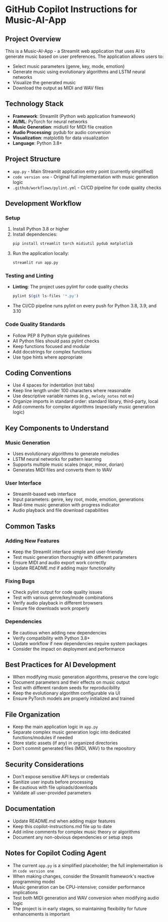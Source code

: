 # GitHub Copilot Instructions for Music-AI-App

## Project Overview

This is a Music-AI-App - a Streamlit web application that uses AI to generate music based on user preferences. The application allows users to:
- Select music parameters (genre, key, mode, emotion)
- Generate music using evolutionary algorithms and LSTM neural networks
- Visualize the generated music
- Download the output as MIDI and WAV files

## Technology Stack

- **Framework**: Streamlit (Python web application framework)
- **AI/ML**: PyTorch for neural networks
- **Music Generation**: midiutil for MIDI file creation
- **Audio Processing**: pydub for audio conversion
- **Visualization**: matplotlib for data visualization
- **Language**: Python 3.8+

## Project Structure

- `app.py` - Main Streamlit application entry point (currently simplified)
- `code version one` - Original full implementation with music generation logic
- `.github/workflows/pylint.yml` - CI/CD pipeline for code quality checks

## Development Workflow

### Setup

1. Install Python 3.8 or higher
2. Install dependencies:
   ```bash
   pip install streamlit torch midiutil pydub matplotlib
   ```
3. Run the application locally:
   ```bash
   streamlit run app.py
   ```

### Testing and Linting

- **Linting**: The project uses pylint for code quality checks
  ```bash
  pylint $(git ls-files '*.py')
  ```
- The CI/CD pipeline runs pylint on every push for Python 3.8, 3.9, and 3.10

### Code Quality Standards

- Follow PEP 8 Python style guidelines
- All Python files should pass pylint checks
- Keep functions focused and modular
- Add docstrings for complex functions
- Use type hints where appropriate

## Coding Conventions

- Use 4 spaces for indentation (not tabs)
- Keep line length under 100 characters where reasonable
- Use descriptive variable names (e.g., `melody_notes` not `mn`)
- Organize imports in standard order: standard library, third-party, local
- Add comments for complex algorithms (especially music generation logic)

## Key Components to Understand

### Music Generation
- Uses evolutionary algorithms to generate melodies
- LSTM neural networks for pattern learning
- Supports multiple music scales (major, minor, dorian)
- Generates MIDI files and converts them to WAV

### User Interface
- Streamlit-based web interface
- Input parameters: genre, key root, mode, emotion, generations
- Real-time music generation with progress indicator
- Audio playback and file download capabilities

## Common Tasks

### Adding New Features
- Keep the Streamlit interface simple and user-friendly
- Test music generation thoroughly with different parameters
- Ensure MIDI and audio export work correctly
- Update README.md if adding major functionality

### Fixing Bugs
- Check pylint output for code quality issues
- Test with various genre/key/mode combinations
- Verify audio playback in different browsers
- Ensure file downloads work properly

### Dependencies
- Be cautious when adding new dependencies
- Verify compatibility with Python 3.8+
- Update workflow if new dependencies require system packages
- Consider the impact on deployment and performance

## Best Practices for AI Development

- When modifying music generation algorithms, preserve the core logic
- Document parameters and their effects on music output
- Test with different random seeds for reproducibility
- Keep the evolutionary algorithm configurable via UI
- Ensure PyTorch models are properly initialized and trained

## File Organization

- Keep the main application logic in `app.py`
- Separate complex music generation logic into dedicated functions/modules if needed
- Store static assets (if any) in organized directories
- Don't commit generated files (MIDI, WAV) to the repository

## Security Considerations

- Don't expose sensitive API keys or credentials
- Sanitize user inputs before processing
- Be cautious with file uploads/downloads
- Validate all user-provided parameters

## Documentation

- Update README.md when adding major features
- Keep this copilot-instructions.md file up to date
- Add inline comments for complex music theory or algorithms
- Document any non-obvious dependencies or setup steps

## Notes for Copilot Coding Agent

- The current `app.py` is a simplified placeholder; the full implementation is in `code version one`
- When making changes, consider the Streamlit framework's reactive programming model
- Music generation can be CPU-intensive; consider performance implications
- Test both MIDI generation and WAV conversion when modifying audio logic
- The project is in early stages, so maintaining flexibility for future enhancements is important
